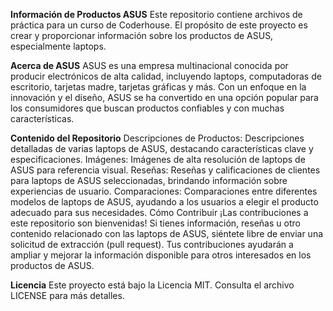 **Información de Productos ASUS**
Este repositorio contiene archivos de práctica para un curso de Coderhouse. El propósito de este proyecto es crear y proporcionar información sobre los productos de ASUS, especialmente laptops.

**Acerca de ASUS**
ASUS es una empresa multinacional conocida por producir electrónicos de alta calidad, incluyendo laptops, computadoras de escritorio, tarjetas madre, tarjetas gráficas y más. Con un enfoque en la innovación y el diseño, ASUS se ha convertido en una opción popular para los consumidores que buscan productos confiables y con muchas características.

**Contenido del Repositorio**
Descripciones de Productos: Descripciones detalladas de varias laptops de ASUS, destacando características clave y especificaciones.
Imágenes: Imágenes de alta resolución de laptops de ASUS para referencia visual.
Reseñas: Reseñas y calificaciones de clientes para laptops de ASUS seleccionadas, brindando información sobre experiencias de usuario.
Comparaciones: Comparaciones entre diferentes modelos de laptops de ASUS, ayudando a los usuarios a elegir el producto adecuado para sus necesidades.
Cómo Contribuir
¡Las contribuciones a este repositorio son bienvenidas! Si tienes información, reseñas u otro contenido relacionado con las laptops de ASUS, siéntete libre de enviar una solicitud de extracción (pull request). Tus contribuciones ayudarán a ampliar y mejorar la información disponible para otros interesados en los productos de ASUS.

**Licencia**
Este proyecto está bajo la Licencia MIT. Consulta el archivo LICENSE para más detalles.
